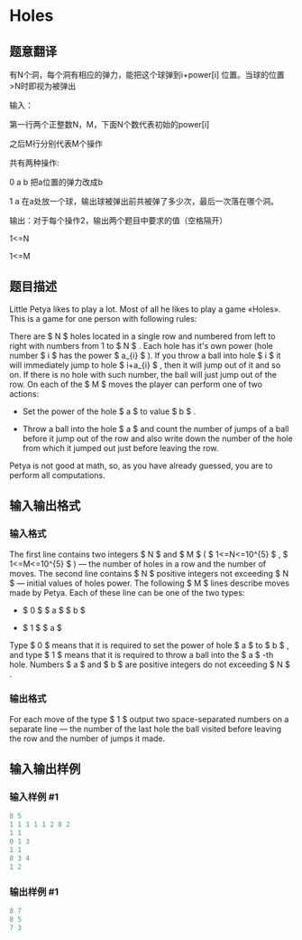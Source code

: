 # Holes

## 题意翻译

有N个洞，每个洞有相应的弹力，能把这个球弹到i+power[i] 位置。当球的位置>N时即视为被弹出

输入：

第一行两个正整数N，M，下面N个数代表初始的power[i]

之后M行分别代表M个操作

共有两种操作:

0 a b 把a位置的弹力改成b

1 a 在a处放一个球，输出球被弹出前共被弹了多少次，最后一次落在哪个洞。

输出：对于每个操作2，输出两个题目中要求的值（空格隔开）

1<=N

1<=M

## 题目描述

Little Petya likes to play a lot. Most of all he likes to play a game «Holes». This is a game for one person with following rules:

There are $ N $ holes located in a single row and numbered from left to right with numbers from 1 to $ N $ . Each hole has it's own power (hole number $ i $ has the power $ a_{i} $ ). If you throw a ball into hole $ i $ it will immediately jump to hole $ i+a_{i} $ , then it will jump out of it and so on. If there is no hole with such number, the ball will just jump out of the row. On each of the $ M $ moves the player can perform one of two actions:

- Set the power of the hole $ a $ to value $ b $ .

- Throw a ball into the hole $ a $ and count the number of jumps of a ball before it jump out of the row and also write down the number of the hole from which it jumped out just before leaving the row.

Petya is not good at math, so, as you have already guessed, you are to perform all computations.

## 输入输出格式

### 输入格式

The first line contains two integers $ N $ and $ M $ ( $ 1<=N<=10^{5} $ , $ 1<=M<=10^{5} $ ) — the number of holes in a row and the number of moves. The second line contains $ N $ positive integers not exceeding $ N $ — initial values of holes power. The following $ M $ lines describe moves made by Petya. Each of these line can be one of the two types:

- $ 0 $ $ a $ $ b $

- $ 1 $ $ a $

Type $ 0 $ means that it is required to set the power of hole $ a $ to $ b $ , and type $ 1 $ means that it is required to throw a ball into the $ a $ -th hole. Numbers $ a $ and $ b $ are positive integers do not exceeding $ N $ .

### 输出格式

For each move of the type $ 1 $ output two space-separated numbers on a separate line — the number of the last hole the ball visited before leaving the row and the number of jumps it made.

## 输入输出样例

### 输入样例 #1

```cpp
8 5
1 1 1 1 1 2 8 2
1 1
0 1 3
1 1
0 3 4
1 2

```
### 输出样例 #1

```cpp
8 7
8 5
7 3

```
